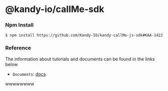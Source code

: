 @kandy-io/callMe-sdk
========

### Npm Install

`$ npm install https://github.com/Kandy-IO/kandy-callMe-js-sdk#KAA-1422`

### Reference

The information about tutorials and documents can be found in the links below

* `Documents`: [docs](https://Kandy-IO.github.io/kandy-callMe-js-sdk/docs).


wwwwwwww



